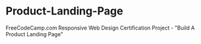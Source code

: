 # Product-Landing-Page
FreeCodeCamp.com Responsive Web Design Certification Project - "Build A Product Landing Page"
